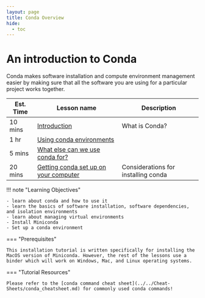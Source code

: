 ```yaml
---
layout: page
title: Conda Overview
hide:
  - toc
---
```


An introduction to Conda
============================================

Conda makes software installation and compute environment management easier by making sure that all the software you are using for a particular project works together.

Est. Time | Lesson name | Description
--- | --- | ---
10 mins | [Introduction](./conda1.md) | What is Conda?
1 hr | [Using conda environments](./conda2.md) |
5 mins | [What else can we use conda for?](./conda3.md) |
20 mins | [Getting conda set up on your computer](install_conda_tutorial.md) | Considerations for installing conda


!!! note "Learning Objectives"

    - learn about conda and how to use it
    - learn the basics of software installation, software dependencies, and isolation environments
    - learn about managing virtual environments
    - Install Miniconda
    - Set up a conda environment

=== "Prerequisites"

    This installation tutorial is written specifically for installing the MacOS version of Miniconda. However, the rest of the lessons use a binder which will work on Windows, Mac, and Linux operating systems.

=== "Tutorial Resources"

    Please refer to the [conda command cheat sheet](../../Cheat-Sheets/conda_cheatsheet.md) for commonly used conda commands!
